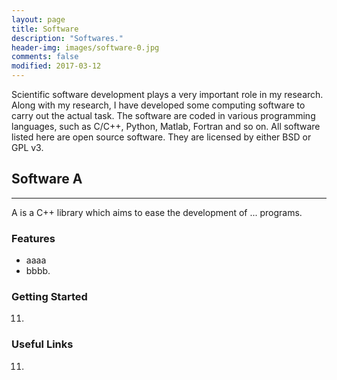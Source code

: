 ```yaml
---
layout: page
title: Software
description: "Softwares."
header-img: images/software-0.jpg
comments: false
modified: 2017-03-12
---
```


Scientific software development plays a very important role in my research. Along with my research, I have developed some computing software to carry out the actual task. The software are coded in various programming languages, such as C/C++, Python, Matlab, Fortran and so on. All software listed here are open source software. They are licensed by either BSD or GPL v3.

## Software A
-----

A is a C++ library which aims to ease the development of ... programs.

### Features


* aaaa
* bbbb.

### Getting Started

11.

### Useful Links

11.
